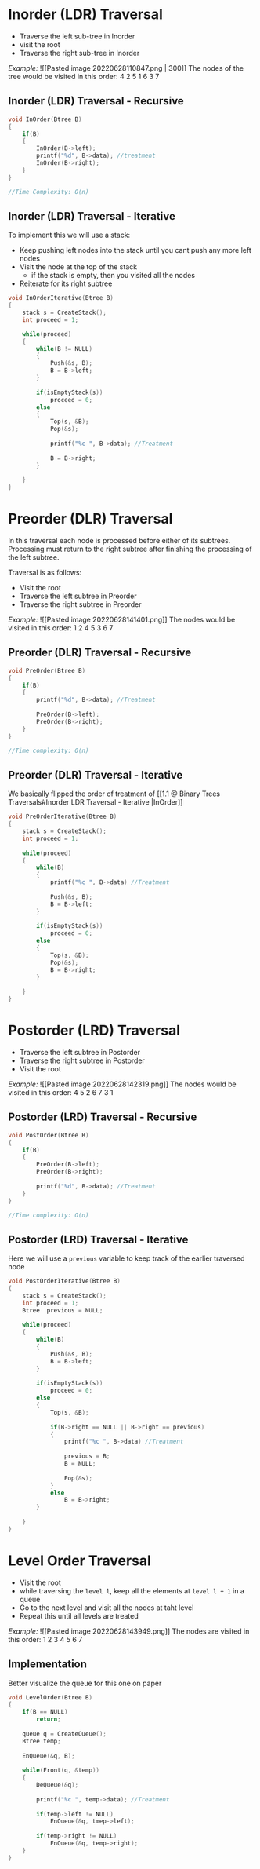 # Inorder (LDR) Traversal
- Traverse the left sub-tree in Inorder
- visit the root
- Traverse the right sub-tree in Inorder
  
*Example:*
  ![[Pasted image 20220628110847.png | 300]]
The nodes of the tree would be visited in this order: 4 2 5 1 6 3 7

## Inorder (LDR) Traversal - Recursive
```c
void InOrder(Btree B)
{
	if(B)
	{
		InOrder(B->left);
		printf("%d", B->data); //treatment
		InOrder(B->right);
	}
}

//Time Complexity: O(n)
```

## Inorder (LDR) Traversal - Iterative 
To implement this we will use a stack:
- Keep pushing left nodes into the stack until you cant push any more left nodes
- Visit the node at the top of the stack
	- if the stack is empty, then you visited all the nodes
- Reiterate for its right subtree
  
```c
void InOrderIterative(Btree B)
{
	stack s = CreateStack();
	int proceed = 1;

	while(proceed)
	{
		while(B != NULL)
		{
			Push(&s, B);
			B = B->left;
		}
		
		if(isEmptyStack(s))
			proceed = 0;
		else
		{
			Top(s, &B);
			Pop(&s);
			
			printf("%c ", B->data); //Treatment
			
			B = B->right;
		}
		
	}
}
```

# Preorder (DLR) Traversal
In this traversal each node is processed before either of its subtrees.
Processing must return to the right subtree after finishing the processing of the left subtree.

Traversal is as follows:
- Visit the root
-  Traverse the left subtree in Preorder
- Traverse the right subtree in Preorder

*Example:*
![[Pasted image 20220628141401.png]]
The nodes would be visited in this order: 1 2 4 5 3 6 7

## Preorder (DLR) Traversal - Recursive
```c
void PreOrder(Btree B)
{
	if(B)
	{
		printf("%d", B->data); //Treatment
		
		PreOrder(B->left);
		PreOrder(B->right);
	}
}

//Time complexity: O(n)
```

## Preorder (DLR) Traversal - Iterative
We basically flipped the order of treatment of [[1.1 @ Binary Trees Traversals#Inorder LDR Traversal - Iterative |InOrder]]

```c
void PreOrderIterative(Btree B)
{
	stack s = CreateStack();
	int proceed = 1;
	
	while(proceed)
	{
		while(B)
		{
			printf("%c ", B->data) //Treatment
			
			Push(&s, B);
			B = B->left;
		}
		
		if(isEmptyStack(s))
			proceed = 0;
		else
		{
			Top(s, &B);
			Pop(&s);
			B = B->right;
		}
		
	}
}
```

# Postorder (LRD) Traversal
- Traverse the left subtree in Postorder
- Traverse the right subtree in Postorder
- Visit the root
  
*Example:*
![[Pasted image 20220628142319.png]]
The nodes would be visited in this order: 4 5 2 6 7 3 1

## Postorder (LRD) Traversal - Recursive
```c
void PostOrder(Btree B)
{
	if(B)
	{
		PreOrder(B->left);
		PreOrder(B->right);
		
		printf("%d", B->data); //Treatment
	}
}

//Time complexity: O(n)
```

## Postorder (LRD) Traversal - Iterative
Here we will use a `previous` variable to keep track of the earlier traversed node
```c
void PostOrderIterative(Btree B)
{
	stack s = CreateStack();
	int proceed = 1;
	Btree  previous = NULL;
	
	while(proceed)
	{
		while(B)
		{
			Push(&s, B);
			B = B->left;
		}
		
		if(isEmptyStack(s))
			proceed = 0;
		else
		{
			Top(s, &B);
			
			if(B->right == NULL || B->right == previous)
			{
				printf("%c ", B->data) //Treatment
				
				previous = B;
				B = NULL;
				
				Pop(&s);
			}
			else
				B = B->right;
		}
		
	}
}
```

# Level Order Traversal
- Visit the root
- while traversing the `level l`, keep all the elements at `level l + 1` in a queue
- Go to the next level and visit all the nodes at taht level
- Repeat this until all levels are treated

*Example:*
![[Pasted image 20220628143949.png]]
The nodes are visited in this order: 1 2 3 4 5 6 7

## Implementation
Better visualize the queue for this one on paper

```c
void LevelOrder(Btree B)
{
	if(B == NULL)
		return;
		
	queue q = CreateQueue();
	Btree temp;
	
	EnQueue(&q, B);
	
	while(Front(q, &temp))
	{
		DeQueue(&q);
		
		printf("%c ", temp->data); //Treatment
		
		if(temp->left != NULL)
			EnQueue(&q, tmep->left);
		
		if(temp->right != NULL)
			EnQueue(&q, temp->right);
	}
}
```